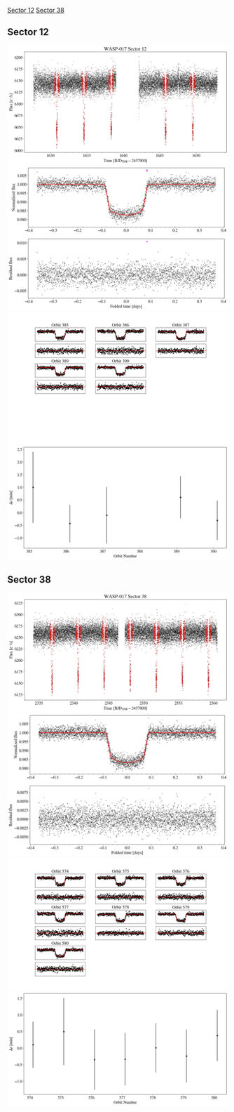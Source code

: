 [Sector 12](#sector12)
[Sector 38](#sector38)

<a name = "sector12"></a>
## Sector 12
![alt text](/tt/WASP-017_Sector_12/WASP-017_Sector_12_a_TimeSeries.png)
![alt text](/tt/WASP-017_Sector_12/WASP-017_Sector_12_b_FoldedLightCurve.png)
![alt text](/tt/WASP-017_Sector_12/WASP-017_Sector_12_b_IndividualTransitsWithFit.png)
![alt text](/tt/WASP-017_Sector_12/WASP-017_Sector_12_c_TimingResiduals.png)

<a name = "sector38"></a>
## Sector 38
![alt text](/tt/WASP-017_Sector_38/WASP-017_Sector_38_a_TimeSeries.png)
![alt text](/tt/WASP-017_Sector_38/WASP-017_Sector_38_b_FoldedLightCurve.png)
![alt text](/tt/WASP-017_Sector_38/WASP-017_Sector_38_b_IndividualTransitsWithFit.png)
![alt text](/tt/WASP-017_Sector_38/WASP-017_Sector_38_c_TimingResiduals.png)

